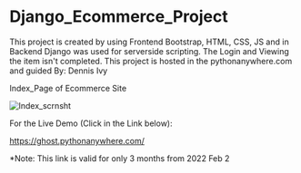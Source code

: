 # Django_Ecommerce_Project
This project is created by using Frontend Bootstrap, HTML, CSS, JS and in Backend Django was used for serverside scripting. The Login and Viewing the item isn't completed. This project is hosted in the pythonanywhere.com and guided By: Dennis Ivy<br>

Index_Page of Ecommerce Site

![Index_scrnsht](https://user-images.githubusercontent.com/51220236/152127102-0c3bfe82-d2a5-473c-8721-f12d80cd701c.png)

For the Live Demo (Click in the Link below):<br>

https://ghost.pythonanywhere.com/

*Note: This link is valid for only 3 months from 2022 Feb 2
